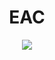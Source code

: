 <div align="center">
  <h1>EAC</h1>
</div>

<!-- README.md by Holia -->

<div align="center">
  <img src="https://img.shields.io/badge/EAC-beta0.1-red">
</div>
